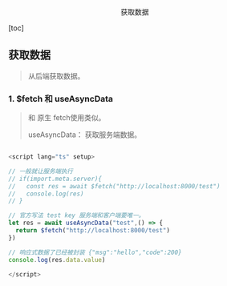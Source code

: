 <center>获取数据</center>





[toc]







## 获取数据

> 从后端获取数据。









### 1. $fetch 和 useAsyncData

> 和 原生 fetch使用类似。
>
> useAsyncData： 获取服务端数据。

```ts

<script lang="ts" setup>

// 一般就让服务端执行
// if(import.meta.server){
//   const res = await $fetch("http://localhost:8000/test")
//   console.log(res)
// }

// 官方写法 test key 服务端和客户端要唯一。
let res = await useAsyncData("test",() => {
  return $fetch("http://localhost:8000/test")
})

// 响应式数据了已经被封装 {"msg":"hello","code":200}
console.log(res.data.value)

</script>

```

